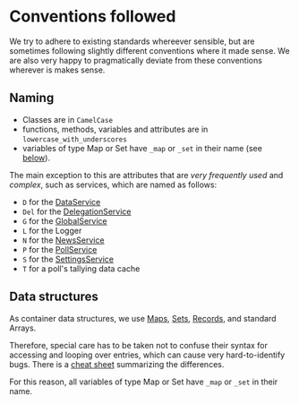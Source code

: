 # Conventions followed

We try to adhere to existing standards whereever sensible,
but are sometimes following slightly different conventions where it made sense.
We are also very happy to pragmatically deviate from these conventions wherever is makes sense.

## Naming

- Classes are in `CamelCase`
- functions, methods, variables and attributes are in `lowercase_with_underscores`
- variables of type Map or Set have `_map` or `_set` in their name (see [below](#data-structures)).

The main exception to this are attributes that are *very frequently used* and *complex*, such as services,
which are named as follows:
- `D` for the [DataService](../../src/app/data.service.ts)
- `Del` for the [DelegationService](../../src/app/delegation.service.ts)
- `G` for the [GlobalService](../../src/app/global.service.ts)
- `L` for the Logger
- `N` for the [NewsService](../../src/app/news.service.ts)
- `P` for the [PollService](../../src/app/poll.service.ts)
- `S` for the [SettingsService](../../src/app/settings.service.ts)
- `T` for a poll's tallying data cache

## Data structures

As container data structures, we use [Maps](https://developer.mozilla.org/en-US/docs/Web/JavaScript/Reference/Global_Objects/Map), [Sets](https://developer.mozilla.org/en-US/docs/Web/JavaScript/Reference/Global_Objects/Set), [Records](https://www.typescriptlang.org/docs/handbook/utility-types.html#recordkeys-type), and standard Arrays. 

Therefore, special care has to be taken not to confuse their syntax for accessing and looping over entries, which can cause very hard-to-identify bugs. There is a [cheat sheet](../../src/app/typescript_cheat_sheet.md) summarizing the differences. 

For this reason, all variables of type Map or Set have `_map` or `_set` in their name.
